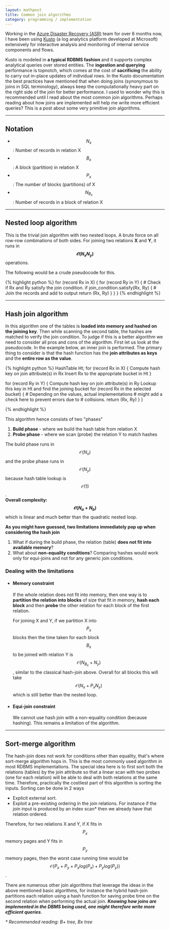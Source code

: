 ```yaml
---
layout: mathpost
title: Common join algorithms
category: programming / implementation
---
```


Working in the [Azure Disaster Recovery (ASR)](https://docs.microsoft.com/en-us/azure/site-recovery/) team for over 6 months now, I have been using [Kusto](https://docs.microsoft.com/en-us/connectors/kusto/) (a log analytics platform developed at Microsoft) extensively for interactive analysis and monitoring of internal service components and flows.

Kusto is modeled in **a typical RDBMS fashion** and it supports complex analytical queries over stored entities. The **ingestion and querying** performance is topnotch, which comes at the cost of **sacrificing** the ability to carry out in-place updates of individual rows. In the Kusto documentation the best practices have mentioned that when doing joins (synonymous to joins in SQL terminology), always keep the computationally heavy part on the right side of the join for better performance. I used to wonder why this is recommended until I read about the most common join algorithms. Perhaps reading about how joins are implemented will help me write more efficient queries? This is a post about some very primitive join algorithms.

---

## Notation
- $$N_x$$: Number of records in relation X
- $$B_x$$: A block (partition) in relation X
- $$P_x$$: The number of blocks (partitions) of X
- $$N_{B_x}$$: Number of records in a block of relation X

---

## Nested loop algorithm
This is the trivial join algorithm with two nested loops. A brute force on all row-row combinations of both sides. For joining two relations **X** and **Y**, it runs in **$$\mathcal{O}(N_xN_y)$$** operations.

The following would be a crude pseudocode for this.

{% highlight python %}
for (record Rx in X)
{
    for (record Ry in Y)
    {
        # Check if Rx and Ry satisfy the join condition.
        if join_condition.satisfy(Rx, Ry)
        {
            # Join the records and add to output
            return (Rx, Ry)
        }
    }
}
{% endhighlight %}

---

## Hash join algorithm
In this algorithm one of the tables is **loaded into memory and hashed on the joining key**. Then while scanning the second table, the hashes are matched to verify the join condition. To judge if this is a better algorithm we need to consider all pros and cons of the algorithm. First let us look at the pseudocode. In the example below, an inner join is performed. The primary thing to consider is that the hash function has the **join attributes as keys** and the **entire row as the value**.

{% highlight python %}
HashTable Ht;
for (record Rx in X)
{
    Compute hash key on join attribute(s) in Rx
    Insert Rx to the appropriate bucket in Ht
}

for (record Ry in Y)
{
    Compute hash key on join attribute(s) in Ry
    Lookup this key in Ht and find the joining bucket
    for (record Rx in the selected bucket)
    {
        # Depending on the values, actual implementations
        # might add a check here to prevent errors due to
        # collisions.
        return (Rx, Ry)
    }
}

{% endhighlight %}

This algorithm hence consists of two "phases"
1. **Build phase** - where we build the hash table from relation X
2. **Probe phase** - where we scan (probe) the relation Y to match hashes

The build phase runs in $$\mathcal{O}(N_x)$$ and the probe phase runs in $$\mathcal{O}(N_y)$$ because hash table lookup is $$\mathcal{O}(1)$$.<br>
**Overall complexity: $$\mathcal{O}(N_a + N_b)$$** which is linear and much better than the quadratic nested loop.

**As you might have guessed, two limitations immediately pop up when considering the hash join**
1. What if during the build phase, the relation (table) **does not fit into available memory**?
2. What about **non-equality conditions**? Comparing hashes would work only for equi-joins and not for any generic join conditions.

### Dealing with the limitations
- #### Memory constraint
    If the whole relation does not fit into memory, then one way is to **partition the relation into blocks** of size that fit in memory, **hash each block** and then **probe** the other relation for each block of the first relation.

    For joining X and Y, if we partition X into $$P_x$$ blocks then the time taken for each block $$B_x$$ to be joined with relation Y is $$\mathcal{O}(N_{B_x} + N_y)$$, similar to the classical hash-join above. Overall for all blocks this will take $$\mathcal{O}(N_x + P_xN_y)$$ which is still better than the nested loop.

- #### Equi-join constraint
    We cannot use hash join with a non-equality condition (because hashing). This remains a limitation of the algorithm.

---

## Sort-merge algorithm
The hash-join does not work for conditions other than equality, that's where sort-merge algorithm hops in. This is the most commonly used algorithm in most RDBMS implementations. The special idea here is to first sort both the relations (tables) by the join attribute so that a linear scan with two probes (one for each relation) will be able to deal with both relations at the same time. Therefore, practically the costliest part of this algorithm is sorting the inputs. Sorting can be done in 2 ways

- Explicit external sort.
- Exploit a pre-existing ordering in the join relations. For instance if the join input is produced by an index scan* then we already have that relation ordered.

Therefore, for two relations X and Y, if X fits in $$P_x$$ memory pages and Y fits in $$P_y$$ memory pages, then the worst case running time would be $$\mathcal{O}(P_x + P_y + P_xlog(P_x) + P_ylog(P_y))$$.

There are numerous other join algorithms that leverage the ideas in the above mentioned basic algorithms, for instance the hybrid hash-join partitions each relation using a hash function for saving probe time on the second relation when performing the actual join. **_Knowing how joins are implemented in the DBMS being used, one might therefore write more efficient queries_**.

_* Recommended reading: B+ tree, Bx tree_
